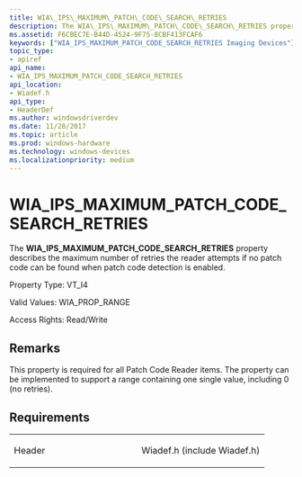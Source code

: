 ```yaml
---
title: WIA\_IPS\_MAXIMUM\_PATCH\_CODE\_SEARCH\_RETRIES
description: The WIA\_IPS\_MAXIMUM\_PATCH\_CODE\_SEARCH\_RETRIES property describes the maximum number of retries the reader attempts if no patch code can be found when patch code detection is enabled.
ms.assetid: F6CBEC7E-B44D-4524-9F75-8CBF413FCAF6
keywords: ["WIA_IPS_MAXIMUM_PATCH_CODE_SEARCH_RETRIES Imaging Devices"]
topic_type:
- apiref
api_name:
- WIA_IPS_MAXIMUM_PATCH_CODE_SEARCH_RETRIES
api_location:
- Wiadef.h
api_type:
- HeaderDef
ms.author: windowsdriverdev
ms.date: 11/28/2017
ms.topic: article
ms.prod: windows-hardware
ms.technology: windows-devices
ms.localizationpriority: medium
---
```


# WIA\_IPS\_MAXIMUM\_PATCH\_CODE\_SEARCH\_RETRIES


The **WIA\_IPS\_MAXIMUM\_PATCH\_CODE\_SEARCH\_RETRIES** property describes the maximum number of retries the reader attempts if no patch code can be found when patch code detection is enabled.




Property Type: VT\_I4

Valid Values: WIA\_PROP\_RANGE

Access Rights: Read/Write

Remarks
-------

This property is required for all Patch Code Reader items. The property can be implemented to support a range containing one single value, including 0 (no retries).

Requirements
------------

<table>
<colgroup>
<col width="50%" />
<col width="50%" />
</colgroup>
<tbody>
<tr class="odd">
<td><p>Header</p></td>
<td>Wiadef.h (include Wiadef.h)</td>
</tr>
</tbody>
</table>

 

 





